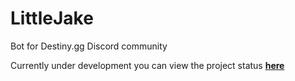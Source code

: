 # LittleJake
Bot for Destiny.gg Discord community

Currently under development you can view the project status **[here](https://github.com/niceprogramming/LittleJake/projects/1)**
